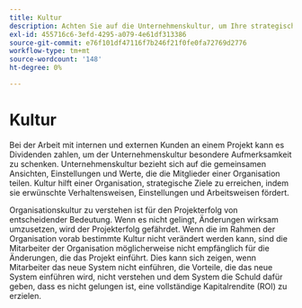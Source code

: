 ```yaml
---
title: Kultur
description: Achten Sie auf die Unternehmenskultur, um Ihre strategischen Ziele zu erreichen.
exl-id: 455716c6-3efd-4295-a079-4e61df313386
source-git-commit: e76f101df47116f7b246f21f0fe0fa72769d2776
workflow-type: tm+mt
source-wordcount: '148'
ht-degree: 0%

---
```


# Kultur

Bei der Arbeit mit internen und externen Kunden an einem Projekt kann es Dividenden zahlen, um der Unternehmenskultur besondere Aufmerksamkeit zu schenken. Unternehmenskultur bezieht sich auf die gemeinsamen Ansichten, Einstellungen und Werte, die die Mitglieder einer Organisation teilen. Kultur hilft einer Organisation, strategische Ziele zu erreichen, indem sie erwünschte Verhaltensweisen, Einstellungen und Arbeitsweisen fördert.

Organisationskultur zu verstehen ist für den Projekterfolg von entscheidender Bedeutung. Wenn es nicht gelingt, Änderungen wirksam umzusetzen, wird der Projekterfolg gefährdet. Wenn die im Rahmen der Organisation vorab bestimmte Kultur nicht verändert werden kann, sind die Mitarbeiter der Organisation möglicherweise nicht empfänglich für die Änderungen, die das Projekt einführt. Dies kann sich zeigen, wenn Mitarbeiter das neue System nicht einführen, die Vorteile, die das neue System einführen wird, nicht verstehen und dem System die Schuld dafür geben, dass es nicht gelungen ist, eine vollständige Kapitalrendite (ROI) zu erzielen.

